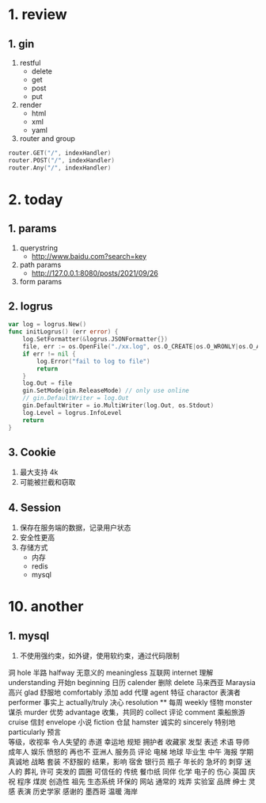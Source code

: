 # 1. review
## 1. gin 
1. restful
    - delete
    - get
    - post
    - put
2. render
    - html
    - xml
    - yaml
3. router and group
```go
router.GET("/", indexHandler)
router.POST("/", indexHandler)
router.Any("/", indexHandler)
```

# 2. today
## 1. params
1. querystring
    - http://www.baidu.com?search=key
2. path params
    - http://127.0.0.1:8080/posts/2021/09/26
3. form params

## 2. logrus
```go
var log = logrus.New()
func initLogrus() (err error) {
	log.SetFormatter(&logrus.JSONFormatter{})
	file, err := os.OpenFile("./xx.log", os.O_CREATE|os.O_WRONLY|os.O_APPEND, 0644)
	if err != nil {
		log.Error("fail to log to file")
		return
	}
	log.Out = file
	gin.SetMode(gin.ReleaseMode) // only use online
	// gin.DefaultWriter = log.Out
	gin.DefaultWriter = io.MultiWriter(log.Out, os.Stdout)
	log.Level = logrus.InfoLevel
	return
}
```
## 3. Cookie
1. 最大支持 4k
2. 可能被拦截和窃取
## 4. Session
1. 保存在服务端的数据，记录用户状态
2. 安全性更高
3. 存储方式
    - 内存
    - redis
    - mysql

# 10. another
## 1. mysql
1. 不使用强约束，如外键，使用软约束，通过代码限制


洞  hole
半路    halfway
无意义的    meaningless
互联网  internet
理解    understanding
开始n   beginning
日历    calender
删除    delete
马来西亚    Maraysia
高兴    glad
舒服地  comfortably
添加    add
代理    agent
特征    charactor
表演者  performer
事实上  actually/truly
决心    resolution  **
每周    weekly
怪物    monster
谋杀    murder
优势    advantage
收集，共同的    collect
评论    comment
乘船旅游    cruise
信封    envelope
小说    fiction
仓鼠    hamster
诚实的  sincerely
特别地  particularly
预言    
等级，收视率
令人失望的
赤道
幸运地
规矩
拥护者
收藏家
发型
表述
术语
导师
成年人
娱乐
愤怒的
再也不
亚洲人
服务员
评论
电梯
地球
毕业生
中午
海报
学期
真诚地
战略
套装
不舒服的
结果，影响
宿舍
银行员
瓶子
年长的
急坏的
刺穿
迷人的
葬礼
许可
突发的
圆圈
可信任的
传统
餐巾纸
同伴
化学
电子的
伤心
英国
庆祝
程序
煤炭
创造性
祖先
生态系统
环保的
网站
通常的
戏弄
实验室
品牌
绅士
灵感
表演
历史学家
感谢的
墨西哥
温暖
海岸